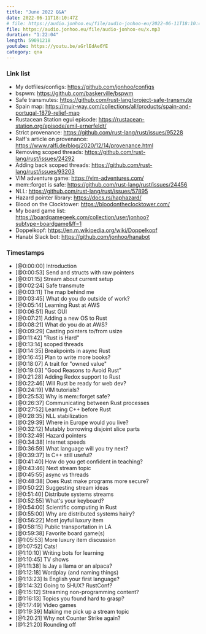 ```yaml
---
title: "June 2022 Q&A"
date: 2022-06-11T18:10:47Z
# file: https://audio.jonhoo.eu/file/audio-jonhoo-eu/2022-06-11T18:10:47Z.mp3
file: https://audio.jonhoo.eu/file/audio-jonhoo-eu/x.mp3
duration: "1:22:04"
length: 59091218
youtube: https://youtu.be/aGrlEdAe6YE
category: qna
---
```


### Link list

- My dotfiles/configs: <https://github.com/jonhoo/configs>
- bspwm: <https://github.com/baskerville/bspwm>
- Safe transmutes: <https://github.com/rust-lang/project-safe-transmute>
- Spain map: <https://muir-way.com/collections/all/products/spain-and-portugal-1879-relief-map>
- Rustacean Station egui episode: <https://rustacean-station.org/episode/emil-ernerfeldt/>
- Strict provenance: <https://github.com/rust-lang/rust/issues/95228>
- Ralf's article on provenance: <https://www.ralfj.de/blog/2020/12/14/provenance.html>
- Removing scoped threads: <https://github.com/rust-lang/rust/issues/24292>
- Adding back scoped threads: <https://github.com/rust-lang/rust/issues/93203>
- VIM adventure game: <https://vim-adventures.com/>
- mem::forget is safe: <https://github.com/rust-lang/rust/issues/24456>
- NLL: <https://github.com/rust-lang/rust/issues/57895>
- Hazard pointer library: <https://docs.rs/haphazard/>
- Blood on the Clocktower: <https://bloodontheclocktower.com/>
- My board game list: <https://boardgamegeek.com/collection/user/jonhoo?subtype=boardgame&ff=1>
- Doppelkopf: <https://en.m.wikipedia.org/wiki/Doppelkopf>
- Hanabi Slack bot: <https://github.com/jonhoo/hanabot>

### Timestamps

- [@0:00:00] Introduction
- [@0:00:53] Send and structs with raw pointers
- [@0:01:15] Stream about current setup
- [@0:02:24] Safe transmute
- [@0:03:11] The map behind me
- [@0:03:45] What do you do outside of work?
- [@0:05:14] Learning Rust at AWS
- [@0:06:51] Rust GUI
- [@0:07:21] Adding a new OS to Rust
- [@0:08:21] What do you do at AWS?
- [@0:09:29] Casting pointers to/from usize
- [@0:11:42] "Rust is Hard"
- [@0:13:14] scoped threads
- [@0:14:35] Breakpoints in async Rust
- [@0:16:45] Plan to write more books?
- [@0:18:07] A trait for "owned value"
- [@0:19:03] "Good Reasons to Avoid Rust"
- [@0:21:28] Adding Redox support to Rust
- [@0:22:46] Will Rust be ready for web dev?
- [@0:24:19] VIM tutorials?
- [@0:25:53] Why is mem::forget safe?
- [@0:26:37] Communicating between Rust processes
- [@0:27:52] Learning C++ before Rust
- [@0:28:35] NLL stabilization
- [@0:29:39] Where in Europe would you live?
- [@0:32:12] Mutably borrowing disjoint slice parts
- [@0:32:49] Hazard pointers
- [@0:34:38] Internet speeds
- [@0:36:59] What language will you try next?
- [@0:39:37] Is C++ still useful?
- [@0:41:40] How do you get confident in teaching?
- [@0:43:46] Next stream topic
- [@0:45:55] async vs threads
- [@0:48:38] Does Rust make programs more secure?
- [@0:50:22] Suggesting stream ideas
- [@0:51:40] Distribute systems streams
- [@0:52:55] What's your keyboard?
- [@0:54:00] Scientific computing in Rust
- [@0:55:00] Why are distributed systems hairy?
- [@0:56:22] Most joyful luxury item
- [@0:58:15] Public transportation in LA
- [@0:59:38] Favorite board game(s)
- [@1:05:53] More luxury item discussion
- [@1:07:52] Cats!
- [@1:10:10] Writing bots for learning
- [@1:10:45] TV shows
- [@1:11:38] Is Jay a llama or an alpaca?
- [@1:12:18] Wordplay (and naming things)
- [@1:13:23] Is English your first language?
- [@1:14:32] Going to SHUX? RustConf?
- [@1:15:12] Streaming non-programming content?
- [@1:16:13] Topics you found hard to grasp?
- [@1:17:49] Video games
- [@1:19:39] Making me pick up a stream topic
- [@1:20:21] Why not Counter Strike again?
- [@1:21:20] Rounding off
